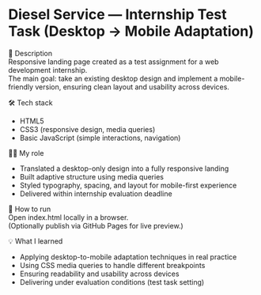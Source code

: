 # Diesel Service — Internship Test Task (Desktop → Mobile Adaptation)

📌 Description  
Responsive landing page created as a test assignment for a web development internship.  
The main goal: take an existing desktop design and implement a mobile-friendly version, ensuring clean layout and usability across devices.

🛠 Tech stack  
- HTML5  
- CSS3 (responsive design, media queries)  
- Basic JavaScript (simple interactions, navigation)

👩‍💻 My role  
- Translated a desktop-only design into a fully responsive landing  
- Built adaptive structure using media queries  
- Styled typography, spacing, and layout for mobile-first experience  
- Delivered within internship evaluation deadline

🚀 How to run  
Open index.html locally in a browser.  
(Optionally publish via GitHub Pages for live preview.)


💡 What I learned  
- Applying desktop-to-mobile adaptation techniques in real practice  
- Using CSS media queries to handle different breakpoints  
- Ensuring readability and usability across devices  
- Delivering under evaluation conditions (test task setting)


